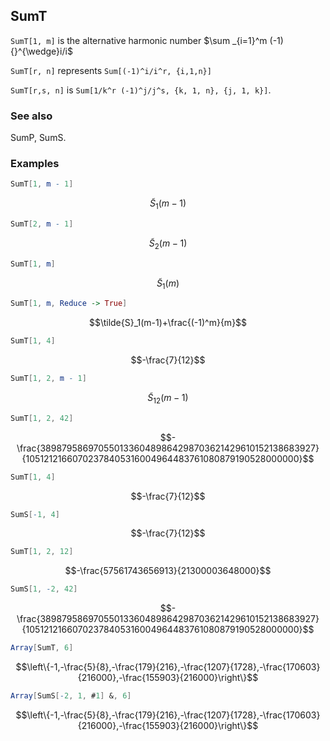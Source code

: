 ##  SumT 

`SumT[1, m]` is the alternative harmonic number $\sum _{i=1}^m (-1){}^{\wedge}i/i$ 

`SumT[r, n]` represents `Sum[(-1)^i/i^r, {i,1,n}]`

`SumT[r,s, n]` is `Sum[1/k^r (-1)^j/j^s, {k, 1, n}, {j, 1, k}]`.

###  See also 

SumP, SumS.

###  Examples 

```mathematica
SumT[1, m - 1]
```

$$\tilde{S}_1(m-1)$$

```mathematica
SumT[2, m - 1]
```

$$\tilde{S}_2(m-1)$$

```mathematica
SumT[1, m]
```

$$\tilde{S}_1(m)$$

```mathematica
SumT[1, m, Reduce -> True]
```

$$\tilde{S}_1(m-1)+\frac{(-1)^m}{m}$$

```mathematica
SumT[1, 4]
```

$$-\frac{7}{12}$$

```mathematica
SumT[1, 2, m - 1]
```

$$\tilde{S}_{12}(m-1)$$

```mathematica
SumT[1, 2, 42]
```

$$-\frac{38987958697055013360489864298703621429610152138683927}{10512121660702378405316004964483761080879190528000000}$$

```mathematica
SumT[1, 4]
```

$$-\frac{7}{12}$$

```mathematica
SumS[-1, 4]
```

$$-\frac{7}{12}$$

```mathematica
SumT[1, 2, 12]
```

$$-\frac{57561743656913}{21300003648000}$$

```mathematica
SumS[1, -2, 42]
```

$$-\frac{38987958697055013360489864298703621429610152138683927}{10512121660702378405316004964483761080879190528000000}$$

```mathematica
Array[SumT, 6]
```

$$\left\{-1,-\frac{5}{8},-\frac{179}{216},-\frac{1207}{1728},-\frac{170603}{216000},-\frac{155903}{216000}\right\}$$

```mathematica
Array[SumS[-2, 1, #1] &, 6]
```

$$\left\{-1,-\frac{5}{8},-\frac{179}{216},-\frac{1207}{1728},-\frac{170603}{216000},-\frac{155903}{216000}\right\}$$
